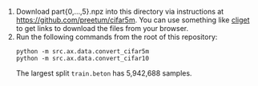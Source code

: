 1. Download part{0,...,5}.npz into this directory via instructions at
   https://github.com/preetum/cifar5m.
   You can use something like [cliget](https://addons.mozilla.org/en-US/firefox/addon/cliget/)
   to get links to download the files from your browser.
2. Run the following commands from the root of this repository:
   ```
   python -m src.ax.data.convert_cifar5m
   python -m src.ax.data.convert_cifar10
   ```
   The largest split `train.beton` has 5,942,688 samples.
